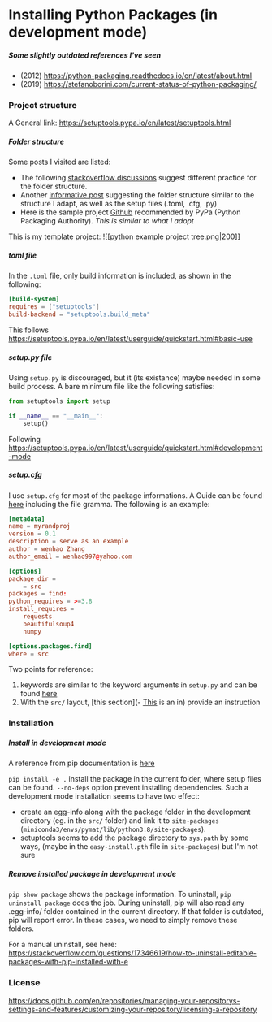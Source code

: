 
# Installing Python Packages (in development mode)
##### Some slightly outdated references I've seen
- (2012) https://python-packaging.readthedocs.io/en/latest/about.html
- (2019) https://stefanoborini.com/current-status-of-python-packaging/
### Project structure
A General link: https://setuptools.pypa.io/en/latest/setuptools.html
##### Folder structure
Some posts I visited are listed:
- The following [stackoverflow discussions](https://stackoverflow.com/questions/193161/what-is-the-best-project-structure-for-a-python-application) suggest different practice for the folder structure.
- Another [informative post](https://ianhopkinson.org.uk/2022/02/understanding-setup-py-setup-cfg-and-pyproject-toml-in-python/) suggesting the folder structure similar to the structure I adapt, as well as the setup files (.toml, .cfg, .py)
- Here is the sample project [Github](https://github.com/pypa/sampleproject) recommended by PyPa (Python Packaging Authority). *This is similar to what I adopt*

This is my template project:
![[python example project tree.png|200]]

##### toml file
In the `.toml` file, only build information is included, as shown in the following:
```toml
[build-system]
requires = ["setuptools"]
build-backend = "setuptools.build_meta"
```
This follows https://setuptools.pypa.io/en/latest/userguide/quickstart.html#basic-use

##### setup.py file
Using `setup.py` is discouraged, but it (its existance) maybe needed in some build process. A bare minimum file like the following satisfies:
```python
from setuptools import setup

if __name__ == "__main__":
	setup()
```
Following https://setuptools.pypa.io/en/latest/userguide/quickstart.html#development-mode

##### setup.cfg
I use `setup.cfg` for most of the package informations. A Guide can be found [here](https://setuptools.pypa.io/en/latest/userguide/declarative_config.html) including the file gramma. The following is an example:
```toml
[metadata]
name = myrandproj
version = 0.1
description = serve as an example
author = wenhao Zhang
author_email = wenhao997@yahoo.com

[options]
package_dir =
	= src
packages = find:
python_requires = >=3.8
install_requires =
	requests
	beautifulsoup4
	numpy

[options.packages.find]
where = src
```

Two points for reference:
1. keywords are similar to the keyword arguments in `setup.py` and can be found [here](https://setuptools.pypa.io/en/latest/references/keywords.html)
2. With the `src/` layout, [this section](- [This](https://setuptools.pypa.io/en/latest/userguide/declarative_config.html#using-a-src-layout) is an in) provide an instruction

### Installation
##### Install in development mode
A reference from pip documentation is [here](https://pip.pypa.io/en/stable/topics/local-project-installs/)

`pip install -e .` install the package in the current folder, where setup files can be found. `--no-deps` option prevent installing dependencies. Such a development mode installation seems to have two effect:
- create an egg-info along with the package folder in the development directory (eg. in the `src/` folder) and link it to `site-packages` (`miniconda3/envs/pymat/lib/python3.8/site-packages`). 
- setuptools seems to add the package directory to `sys.path` by some ways, (maybe in the `easy-install.pth` file in `site-packages`) but I'm not sure

##### Remove installed package in development mode
`pip show package` shows the package information. To uninstall, `pip uninstall package` does the job. During uninstall, pip will also read any .egg-info/ folder contained in the current directory. If that folder is outdated, pip will report error. In these cases, we need to simply remove these folders.

For a manual uninstall, see here: https://stackoverflow.com/questions/17346619/how-to-uninstall-editable-packages-with-pip-installed-with-e

### License
https://docs.github.com/en/repositories/managing-your-repositorys-settings-and-features/customizing-your-repository/licensing-a-repository